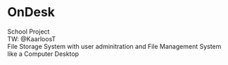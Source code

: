 # OnDesk
School Project<br>
TW: @KaarloosT<br>
File Storage System with user adminitration and File Management System like a Computer Desktop

